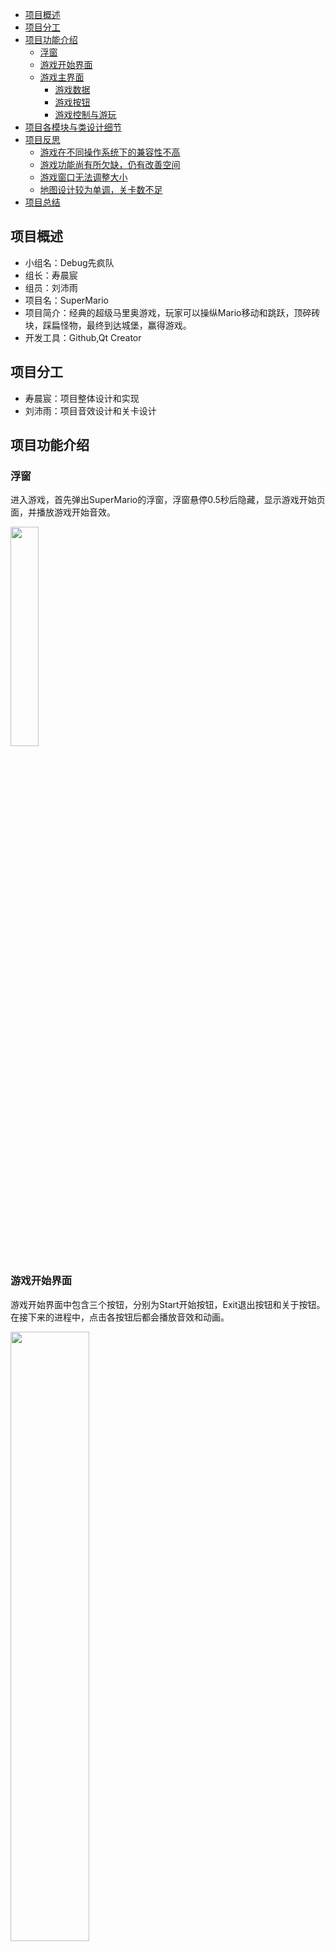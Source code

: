 - [项目概述](#项目概述)
- [项目分工](#项目分工)
- [项目功能介绍](#项目功能介绍)
  - [浮窗](#浮窗)
  - [游戏开始界面](#游戏开始界面)
  - [游戏主界面](#游戏主界面)
    - [游戏数据](#游戏数据)
    - [游戏按钮](#游戏按钮)
    - [游戏控制与游玩](#游戏控制与游玩)
- [项目各模块与类设计细节](#项目各模块与类设计细节)
- [项目反思](#项目反思)
  - [游戏在不同操作系统下的兼容性不高](#游戏在不同操作系统下的兼容性不高)
  - [游戏功能尚有所欠缺，仍有改善空间](#游戏功能尚有所欠缺仍有改善空间)
  - [游戏窗口无法调整大小](#游戏窗口无法调整大小)
  - [地图设计较为单调，关卡数不足](#地图设计较为单调关卡数不足)
- [项目总结](#项目总结)

## 项目概述

* 小组名：Debug先疯队
* 组长：寿晨宸
* 组员：刘沛雨
* 项目名：SuperMario
* 项目简介：经典的超级马里奥游戏，玩家可以操纵Mario移动和跳跃，顶碎砖块，踩扁怪物，最终到达城堡，赢得游戏。
* 开发工具：Github,Qt Creator

## 项目分工

* 寿晨宸：项目整体设计和实现
* 刘沛雨：项目音效设计和关卡设计

## 项目功能介绍

### 浮窗

 进入游戏，首先弹出SuperMario的浮窗，浮窗悬停0.5秒后隐藏，显示游戏开始页面，并播放游戏开始音效。

<img src="https://github.com/NovaPigeon/SuperMario_Qt_Pku/blob/main/Image/pre/openScene.png" width="30%" height="30%" />

### 游戏开始界面

游戏开始界面中包含三个按钮，分别为Start开始按钮，Exit退出按钮和关于按钮。在接下来的进程中，点击各按钮后都会播放音效和动画。

<img src="https://github.com/NovaPigeon/SuperMario_Qt_Pku/blob/main/Image/pre/beginScene.png" width="50%" height="50%" />

* Exit按钮

  * 点击Exit按钮，弹出对话框，询问是否退出游戏：其中点击Yes退出游戏，点击No则返回游戏。

<img src="https://github.com/NovaPigeon/SuperMario_Qt_Pku/blob/main/Image/pre/exitScene1.png" width="50%" height="50%" />

* 关于按钮

  * 点击关于按钮会显示aboutScene的界面。该界面包含游戏指南和返回按钮，点击返回按钮则可回到开始界面。

<img src="https://github.com/NovaPigeon/SuperMario_Qt_Pku/blob/main/Image/pre/aboutScene.png" width="50%" height="50%" />

* Start按钮

  * 点击Start开始按钮进入游戏主界面，并播放游戏背景音乐。

### 游戏主界面

进入游戏界面后，自动播放游戏背景音乐，并实时显示游戏数据。玩家可以通过键盘操纵Mario移动，并通过按钮控制游戏。

<img src="https://github.com/NovaPigeon/SuperMario_Qt_Pku/blob/main/Image/pre/gameScene1.png" width="50%" height="50%" />

#### 游戏数据

在游戏主界面的左上角会实时显示游戏的相应数据。包含游戏进行的时间，Mario所剩的生命值，Mario在本局游戏中所得的分数和Mario在本局游戏中得到的金币总数。

#### 游戏按钮

在游戏主界面的右下角有三个按钮，分别为音乐控制按钮，暂停按钮和返回按钮。

* 音乐控制按钮。可以控制游戏主界面音乐的播放或静音。
* 暂停按钮。点击暂停按钮，弹出暂停菜单。游戏停止计时，Mario和Monster暂停移动，游戏静音。暂停菜单包含两个按钮，分别为Exit和Continue。

  * 点击Exit按钮，弹出对话框，询问是否退出游戏：其中点击yes退出游戏，点击no则返回游戏。
  * 点击Continue按钮，继续游戏。

    <img src="https://github.com/NovaPigeon/SuperMario_Qt_Pku/blob/main/Image/pre/pauseScene.png" width="50%" height="50%" />
    
* 返回按钮。点击返回按钮，返回初始页面。在此过程中游戏暂停，音乐设置和游戏进程保留。

#### 游戏控制与游玩

玩家可以通过键盘控制Mario的移动。

* 使用方向键控制Mario左右移动。
* 使用空格键跳跃。
* 使用k键加速。

Mario可以与游戏内各元素进行交互。游戏内元素有：地面，普通砖块，不含金币的问号砖块，含金币的问号砖块，水管，怪物和城堡。

* 地面。屏幕最下方存在地面。Mario和怪物可以在地面上行走。Mario行走时，游戏会显示Mario和地面的相对运动。
* 普通砖块。Mario和怪物无法穿过普通砖块。Mario可以顶碎普通砖块。顶碎普通砖块后，Mario将获得5分，而砖块将不复存在。Mairo顶碎普通砖块时会播放相应音效。
* 问号砖块。Mario可以顶破问号砖块，如果问号砖块中含有金币，则会播放金币跳跃的动画，并获得10分；如果问号砖块中不含金币，则Mario获得5分。当问号砖块尚未被Mario顶破时，问号砖上播放问号动画；顶破后，问号砖变为棕色的不可摧毁的砖块。Mario顶碎含金币和不含金币的问号砖块时皆会播放相应的音效。
* 水管。水管分为长水管和短水管。Mario和怪物无法摧毁亦无法穿过水管。Mario可以在水管顶部行走或停留。
* 怪物。怪物只在地面上运动。遇到砖块、水管和地图边界会折返。

  * Mario若在行走过程中触碰到怪物，则Mario生命值减1。若Mario生命值未归零，则Mario闪烁，进入无敌状态一段时间。若Mario生命值归零，则播放游戏失败音乐，弹出游戏失败界面，关闭游戏背景音乐，停止游戏进程。游戏失败界面包含一段文字和两个按钮。

    * 文字："You Lost！Sorry！"
    * Restart按钮：重新开始这局游戏。游戏复原为初始状态，各项数据清零。
    * Exit按钮：出现退出游戏的对话框。

    <img src="https://github.com/NovaPigeon/SuperMario_Qt_Pku/blob/main/Image/pre/lostScene.png" width="50%" height="50%" />
    
  * Mario若在下落过程中触碰到怪物，则怪物被踩扁、死亡，Mario获得15分。
  * Mario击杀怪物或被怪物击杀时皆会播放相应音效。
* 城堡。Mario若抵达城堡，则弹出游戏胜利界面，播放游戏胜利音乐，关闭游戏背景音乐，停止游戏进程。游戏胜利界面包含一段文字和两个按钮。

  * 文字：祝贺玩家顺利通关，并显示玩家通关耗费的时间和得到的分数。
  * Restart按钮：重新开始这局游戏。游戏复原为初始状态，各项数据清零。
  * Exit按钮：出现退出游戏的对话框。

  <img src="https://github.com/NovaPigeon/SuperMario_Qt_Pku/blob/main/Image/pre/winScene.png" width="50%" height="50%" />

## 项目各模块与类设计细节

游戏包含多个模块和类，这些模块和类相互独立又相互关联，构建了游戏的框架和运行逻辑。

* MyButton

  * 封装的控件，游戏内的各按钮皆由基于QPushButton的MyButton类实现。
    * 使按钮控件在点击时具备动画效果。
    * 在使用按钮控件时可以轻松地设置其图像和样式。
* GameBeginWindow

  * 游戏初始界面
    * 内部封装有三个按钮及信号和槽响应机制。具体运行逻辑见上文。
    * 重写了paintEvent事件，绘制界面背景图。
    * 包含有MainScene成员变量。
* AboutScene

  * 关于界面。
    * 可以通过返回按钮返回游戏初始界面。具体运行逻辑见上文。
* Music

  * 音乐
    * 载入游戏使用的主要音效素材。
    * 记录整体游戏的静音状态。
* Brick

  * 砖块。实现游戏中的普通砖块和特殊砖块
    * 记录砖块的坐标，种类和状态等信息。
    * BrickStateChange函数：改变砖块的状态。
* Castle

  * 城堡
    * 记录城堡的坐标。
* Pipe

  * 水管。实现游戏中的长水管和短水管。
    * 记录水管的坐标、种类、长度和宽度。
* Monster

  * 怪物
    * 内部包含Brick，Mario，Pipe指针，实时获取游戏信息。
    * 记录monster的坐标和状态。
    * MonsterMove函数：实现monster的移动，碰撞检测和与Mario的交互（击杀和被击杀）。
* Mario

  * 马里奥
    * 记录Mario的各项信息。
    * MarioJump函数：实现Mario的弹跳。
    * MarioMove函数：实现Mario的水平移动。
    * MarioDie函数：实现Mario的死亡动画，设置Mario的死亡状态。
    * InvicibleSet函数：实现Mario死亡后的无敌帧。
* MainScene

  * 游戏主界面
    * 记录游戏进程和信息。包含Brick，Castle，Mario，Monster，Pipe等类的成员。
    * *paintEvent*事件：重写绘图事件。载入游戏图片素材，实现主界面各个要素的绘制。
    * *timerEvent*事件：重写计时事件。通过一快一慢两个计时器动态更新游戏状态，实现动画效果。
    * *keyPressEvent* 和 *keyReleaseEvent*事件：重写键盘事件。监控键盘输入（各按键的按下与松开）以改变游戏内各成员的状态。
    * SetPauseScene函数：设置暂停界面。运行逻辑见上文。
    * SetButton函数：实现主界面的各个按钮。运行逻辑见上文。
    * SetWholeGame函数：实现游戏的初始化。
    * CollisionCheckJumpUp函数：Mario跳跃上升时的碰撞检测。
    * CollisionCheckJumpDown：Mario落下时的碰撞检测。
    * CollisionCheckMove：Mario水平移动时的碰撞检测。
    * GameOver函数：实现游戏胜利界面和失败界面的弹出。
    * SetGameOverScene函数：设置游戏胜利界面和失败界面，并实现各按钮的运行逻辑。具体效果见上文。
* PauseScene

  * 游戏暂停界面
* GameOverScene

  * 游戏胜利界面和失败界面

## 项目反思

该项目基于C++，利用Qt提供的ui界面，主要通过代码方式尝试复原了经典游戏《超级玛丽》。通过本次游戏项目设计，我们初步了解了Qt的基本内容与游戏开发设计的基本流程，巩固了面向对象程序设计的有关知识，提升了项目代码能力与合作能力。当然在完成本次大作业的过程中我们也遇到了诸多问题，最终的游戏效果也并非完美无瑕，以下将详细列举并阐述。

### 游戏在不同操作系统下的兼容性不高

本组大作业由两位同学合作完成，其中项目整体框架的搭建在macOS系统中下进行并成功运行，初步实现了游戏的基本功能。但当相同的代码在Windows系统下编译时出现了错误，导致在Windows系统下无法调试代码。后经过修改程序编译成功，但进入游戏界面后出现了许多bug，如静音按钮失灵、角色无法移动、音效延迟很高等问题。这使得游戏在Windows系统下无法正常运行，也给游戏的设计过程带来了不少麻烦。初步考虑原因，一方面可能由于两位同学的Qt版本并不完全相同，部分函数功能在不同版本下有所偏差；另一方面也可能因为Qt5在不同系统的适配性不佳，导致出现了一些意料之外的bug。

### 游戏功能尚有所欠缺，仍有改善空间

开始界面未配备“继续”按钮，“START”按钮兼具开始游戏与继续游戏的功能。缺点在于无法在不退出游戏的条件下重新开始一轮游戏，如果在游戏进行中想重新开始游戏则必须完全退出游戏后重新打开游戏。除此之外，音效控制按钮只在游戏主界面中存在，无法在游戏初始界面控制音量。同时，音效控制按钮只有静音与不静音两种选项，未能做到加入音量控制条精确控制音量大小。游戏的主体功能较为完备，但在细节上仍有许多可改进之处。

### 游戏窗口无法调整大小

游戏在开始时设计为固定大小的窗口，由于游戏本身主要由代码实现，并未过多使用Qt提供的ui设计界面，且游戏场景布置时坐标以数值方式计算得出而非根据窗口比例设计各个控件的相对位置关系，因此在后续试图改进为可调窗口大小时遇到许多麻烦。在以后的Qt程序设计中应当更多使用ui设计界面，更加高效快捷地设计控件的相对位置关系。

### 地图设计较为单调，关卡数不足

该项目主要以复原经典为主，在ui设计、游戏玩法等方面均以原版《超级玛丽》为参考。由于时间原因，仅设计了一个关卡，且关卡中地图设计稍显单一。地图主要由三种砖块、两种水管以及怪兽构成，未加入可以奖励生命值的蘑菇，对新玩法的开发设计也有所欠缺，没有在原版游戏的基础上加以创新，在可玩度上提升不大。

## 项目总结

总的来看，本次大作业是一个锻炼在短时间内学习并运用编程工具完成项目的能力的机会，提升了我们对于代码项目的了解以及一些具体工具的运用能力。在完成本次大作业的过程中，了解到了头文件与源文件的具体关系以及C++程序的简要编译过程，感受到了面向对象程序设计在多人合作完成项目时极佳的代码可读性与参与感，提升了对编程的兴趣。在以后的程序设计中应当注重总体规划与设计，提升项目的使用体验与功能的完备性，最大限度保证快速有效地完成项目要求；同时也应注意项目在不同系统中的适配性与兼容性，提高项目的可用范围。
